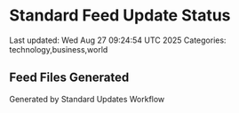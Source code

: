 # Standard Feed Update Status
Last updated: Wed Aug 27 09:24:54 UTC 2025
Categories: technology,business,world

## Feed Files Generated

Generated by Standard Updates Workflow
